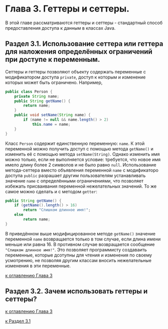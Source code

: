# Глава 3. Геттеры и сеттеры.

В этой главе рассматриваются геттеры и сеттеры - стандартный способ предоставления доступа к данным в классах Java.

## Раздел 3.1. Использование сеттера или геттера для наложения определённых ограничений при доступе к переменным.

Сеттеры и геттеры позволяют объекту содержать переменные с модификатором доступа `private`, доступ к которым и изменение которых может быть ограничено. Например,

```java
public class Person {
    private String name;
    public String getName() {
        return name;
    }
    public void setName(String name) {
        if (name != null && name.length() > 2)
            this.name = name;
    }
}
```

Класс `Person` содержит единственную переменную: `name`. К этой переменной можно получить доступ с помощью метода `getName()` и изменить её с помощью метода `setName(String)`. Однако изменить имя можно только, если не выполняется условие: требуется, что новое имя имело длину более 2 символов и не было равно `null`. Использование метода-сеттера вместо объявления переменной `name` с модификаторо доступа `public` разрашает другим пользователям устанавливать значение `name` с определёнными ограничениями, что позволяет избежать присваивания переменной нежелательных значений. То же самое можно сделать и с методом `getter`:

```java
public String getName() {
    if (getName().length() > 16)
        return "Слишком длинное имя!";
    else
        return name;
}
```

В приведённом выше модифицированное методе `getName()` значение переменной `name` возвращается только в том случае, если длина имени меньше или равна 16. В противном случае возвращается сообщение `"Слишком длинное имя!"`. Это позволяет программисту создаваить переменные, которые дсотупны для чтения и изменения по своему усмотрению, не позволяя другим классам вносить нежелательные изменения в эти переменные.

[к оглавлению Глава 3](#глава-3-геттеры-и-сеттеры)

## Раздел 3.2. Зачем использовать геттеры и сеттеры?


[к оглавлению Глава 3](#глава-3-геттеры-и-сеттеры)

[к Раздел 3.1](#раздел-31-использование-сеттера-или-геттера-для-наложения-определённых-ограничений-при-доступе-к-переменным)

